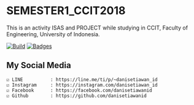 # SEMESTER1_CCIT2018
This is an activity ISAS and PROJECT while studying in CCIT, Faculty of Engineering, University of Indonesia.

[![Build](https://img.shields.io/badge/Codename_-_danisetiawanid-brightgreen.svg)]()
[![Badges](https://img.shields.io/badge/badges-%F0%9F%91%8D-brightgreen.svg)](https://shields.io/)

	
## My Social Media
	☑ LINE			: https://line.me/ti/p/~danisetiawan_id
	☑ Instagram		: https://instagram.com/danisetiawan_id
	☑ Facebook		: https://facebook.com/danisetiawanid
	☑ Github		: https://github.com/danisetiawanid
